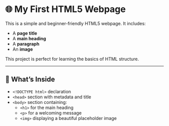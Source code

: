 # 🌐 My First HTML5 Webpage

This is a simple and beginner-friendly HTML5 webpage. It includes:

- A **page title**
- A **main heading**
- A **paragraph**
- An **image**

This project is perfect for learning the basics of HTML structure.

---

## 🚀 What’s Inside

- `<!DOCTYPE html>` declaration
- `<head>` section with metadata and title
- `<body>` section containing:
  - `<h1>` for the main heading
  - `<p>` for a welcoming message
  - `<img>` displaying a beautiful placeholder image




